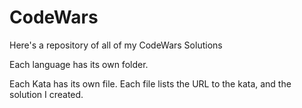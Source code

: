 # CodeWars
Here's a repository of all of my CodeWars Solutions

Each language has its own folder.

Each Kata has its own file. Each file lists the URL to the kata, and the solution I created.
